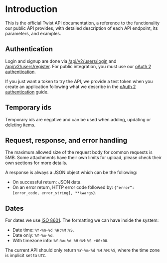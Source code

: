 # Introduction

This is the official Twist API documentation, a reference to the functionality
our public API provides, with detailed description of each API endpoint, its
parameters, and examples.


## Authentication

Login and signup are done via [/api/v2/users/login](#login)
and [/api/v2/users/register](#register). For public integration, you must
use our [oAuth 2 authentication](#oauth-2).

If you just want a token to try the API, we provide a test token when you create
an application following what we describe in
the [oAuth 2 authentication](#oauth-2) guide.


## Temporary ids

Temporary ids are negative and can be used when adding, updating or deleting
items.


## Request, response, and error handling

The maximum allowed size of the request body for common requests is 5MB. Some
attachments have their own limits for upload, please check their own sections
for more details.

A response is always a JSON object which can be the following:

- On successful return: JSON data.
- On an error return, HTTP error code followed by: `{“error”: [error_code, error_string], **kwargs}`.


## Dates

For dates we use [ISO 8601](https://en.wikipedia.org/wiki/ISO_8601). The
formatting we can have inside the system:

- Date time: `%Y-%m-%d %H:%M:%S`.
- Date only: `%Y-%m-%d`.
- With timezone info: `%Y-%m-%d %H:%M:%S +00:00`.

The current API should only return `%Y-%m-%d %H:%M:%S`, where the time zone is
implicit set to `UTC`.
